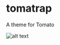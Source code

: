 tomatrap
========

A theme for Tomato

![alt text](https://dl.dropboxusercontent.com/s/5ih040qw16f42os/WNR3500L.png "Screenshot")
